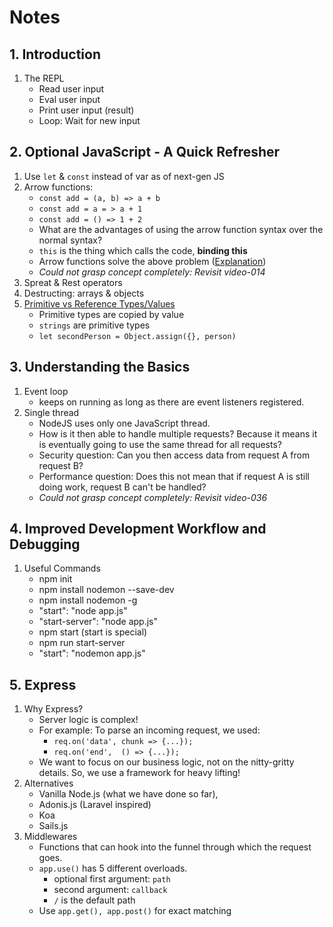 # Notes

## 1. Introduction

1. The REPL
    - Read user input
    - Eval user input
    - Print user input (result)
    - Loop: Wait for new input

## 2. Optional JavaScript - A Quick Refresher

1. Use `let` & `const` instead of var as of next-gen JS
2. Arrow functions:
    - `const add = (a, b) => a + b`
    - `const add = a = > a + 1`
    - `const add = () => 1 + 2`
    - What are the advantages of using the arrow function syntax over the normal syntax?
    - `this` is the thing which calls the code, **binding this**
    - Arrow functions solve the above problem ([Explanation](https://www.youtube.com/watch?v=Pv9flm-80vM))
    - *Could not grasp concept completely: Revisit video-014*
3. Spreat & Rest operators
4. Destructing: arrays & objects
5. [Primitive vs Reference Types/Values](https://www.youtube.com/watch?v=9ooYYRLdg_g)
    - Primitive types are copied by value
    - `strings` are primitive types
    - `let secondPerson = Object.assign({}, person)`

## 3. Understanding the Basics

1. Event loop
    - keeps on running as long as there are event listeners registered.
2. Single thread
    - NodeJS uses only one JavaScript thread.
    - How is it then able to handle multiple requests? Because it means it is eventually going to use the same thread for all requests?
    - Security question: Can you then access data from request A from request B?
    - Performance question: Does this not mean that if request A is still doing work, request B can't be handled?
     - *Could not grasp concept completely: Revisit video-036*


## 4. Improved Development Workflow and Debugging

1. Useful Commands
    - npm init
    - npm install nodemon --save-dev
    - npm install nodemon -g
    - "start": "node app.js"
    - "start-server": "node app.js"
    - npm start (start is special)
    - npm run start-server
    - "start": "nodemon app.js"

## 5. Express

1.  Why Express?
    - Server logic is complex!
    - For example: To parse an incoming request, we used:
      - `req.on('data', chunk => {...});` 
      - `req.on('end',  () => {...});`
    - We want to focus on our business  logic, not on the nitty-gritty details.  So, we use a framework for heavy lifting!
2. Alternatives 
    - Vanilla Node.js (what we have done so far),
	- Adonis.js (Laravel inspired)
	- Koa
	- Sails.js 
3. Middlewares
    - Functions that can hook into the funnel through which the request goes. 
    - `app.use()` has 5 different overloads. 
        - optional first argument: `path`
        - second argument: `callback`
        - `/` is the default path
    - Use `app.get(), app.post()` for exact matching